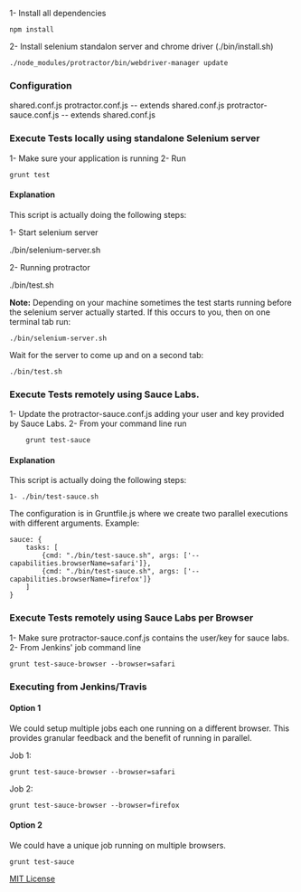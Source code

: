 
1- Install all dependencies

    npm install

2- Install selenium standalon server and chrome driver (./bin/install.sh)

    ./node_modules/protractor/bin/webdriver-manager update

### Configuration

shared.conf.js
protractor.conf.js -- extends shared.conf.js
protractor-sauce.conf.js -- extends shared.conf.js


### Execute Tests locally using standalone Selenium server

1- Make sure your application is running
2- Run

    grunt test

#### Explanation

This script is actually doing the following steps:

1- Start selenium server

   ./bin/selenium-server.sh

2- Running protractor

   ./bin/test.sh

**Note:** Depending on your machine sometimes the test starts running before the selenium server actually started.
If this occurs to you, then on one terminal tab run:

    ./bin/selenium-server.sh

Wait for the server to come up and on a second tab:

    ./bin/test.sh

### Execute Tests remotely using Sauce Labs.

   1- Update the protractor-sauce.conf.js adding your user and key provided by Sauce Labs.
   2- From your command line run

        grunt test-sauce

#### Explanation

This script is actually doing the following steps:

    1- ./bin/test-sauce.sh

The configuration is in Gruntfile.js where we create two parallel executions with different arguments. Example:

    sauce: {
        tasks: [
            {cmd: "./bin/test-sauce.sh", args: ['--capabilities.browserName=safari']},
            {cmd: "./bin/test-sauce.sh", args: ['--capabilities.browserName=firefox']}
        ]
    }

### Execute Tests remotely using Sauce Labs per Browser

1- Make sure protractor-sauce.conf.js contains the user/key for sauce labs.
2- From Jenkins' job command line

    grunt test-sauce-browser --browser=safari


### Executing from Jenkins/Travis

#### Option 1

We could setup multiple jobs each one running on a different browser.
This provides granular feedback and the benefit of running in parallel.

Job 1:

    grunt test-sauce-browser --browser=safari

Job 2:

    grunt test-sauce-browser --browser=firefox

#### Option 2

We could have a unique job running on multiple browsers.

    grunt test-sauce


[MIT License](http://en.wikipedia.org/wiki/MIT_License)
